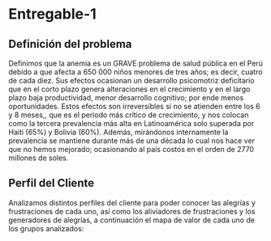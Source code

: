 # Entregable-1
<h2>Definición del problema</h2>
<p>Definimos que la anemia es un GRAVE problema de salud pública en el Perú debido a que afecta a 650 000 niños menores de tres años; es decir, cuatro de cada diez. Sus efectos ocasionan un desarrollo psicomotriz deficitario que en el corto plazo genera alteraciones en el crecimiento y en el largo plazo baja productividad, menor desarrollo cognitivo; por ende menos oportunidades. Estos efectos son irreversibles si no se atienden entre los 6 y 8 meses,, que es el periodo más crítico de crecimiento, y nos colocan como la tercera prevalencia más alta en Latinoamérica solo superada por Haiti (65%) y Bolivia (60%).  Además, mirándonos internamente la prevalencia se mantiene durante más de una década lo cual nos hace ver que no hemos mejorado; ocasionando al país costos en el orden de 2770 millones de soles.</p>
<h2>Perfil del Cliente</h2>
<p>Analizamos distintos perfiles del cliente para poder conocer las alegrías y frustraciones de cada uno, así como los aliviadores de frustraciones y los generadores de alegrías, a continuación el mapa de valor de cada uno de los grupos analizados:</p>
